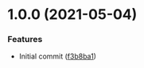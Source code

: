 # 1.0.0 (2021-05-04)


### Features

* Initial commit ([f3b8ba1](https://github.com/mongodb-ansible-roles/ansible-role-unsubscribe-rhn-shutdown/commit/f3b8ba12886aff958aaae7a283f9ac7fdee11d42))
